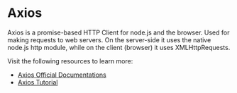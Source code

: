 # Axios

Axios is a promise-based HTTP Client for node.js and the browser. Used for making requests to web servers. On the server-side it uses the native node.js http module, while on the client (browser) it uses XMLHttpRequests.

Visit the following resources to learn more:

- [Axios Official Documentations](https://axios-http.com/docs/intro)
- [Axios Tutorial](https://www.youtube.com/watch?v=6LyagkoRWYA)

